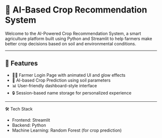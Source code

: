 # 🌾 AI-Based Crop Recommendation System

Welcome to the AI-Powered Crop Recommendation System, a smart agriculture platform built using Python and Streamlit to help farmers make better crop decisions based on soil and environmental conditions.

---

## 🚀 Features

- 👨‍🌾 Farmer Login Page with animated UI and glow effects  
- 🌱 AI-based Crop Prediction using soil parameters   
- 📊 User-friendly dashboard-style interface  
- 🔒 Session-based name storage for personalized experience  

---

🛠️ Tech Stack

- Frontend: Streamlit  
- Backend: Python  
- Machine Learning: Random Forest (for crop prediction)  
    



